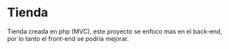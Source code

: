 # Tienda
Tienda creada en php (MVC), este proyecto se enfoco mas en el back-end, por lo tanto el front-end se podria mejorar.
